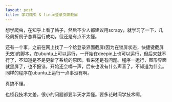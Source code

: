 ```yaml
---
layout: post
title: 学习爬虫 & linux登录页面截屏
---
```


想学爬虫，在知乎上看了帖子，然后不少人都建议用scrapy，就学习了一下，几经周折例子总算运行成功，但还是有点不太懂。

还有一个事，之前在网上找了一个给登录界面截屏(因为在锁屏状态，快捷键截屏无效)的脚本，在ubuntu上可以运行，一开始在deepin上也可以运行，但后来就不行了，不知道是不是更新了系统的原因。看来还是有问题。程序一运行，图形界面就黑屏了，也不报错，开始还会嘀一声，后来也没有什么声音了。不知道为什么。同样的程序在ubuntu上运行一点事没有啊。

真搞不懂。
	
也怪我技术太差，很小的问题都要半天才弄懂。要多花时间学技术啊。
